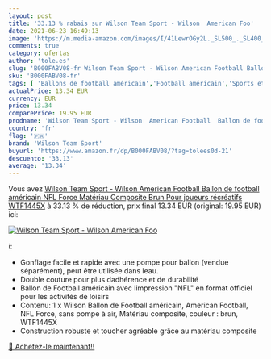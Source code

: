 ```yaml
---
layout: post
title: '33.13 % rabais sur Wilson Team Sport - Wilson  American Foo'
date: 2021-06-23 16:49:13
image: 'https://m.media-amazon.com/images/I/41LewrOGy2L._SL500_._SL400_.jpg'
comments: true
category: ofertas
author: 'tole.es'
slug: 'B000FABV08-fr Wilson Team Sport - Wilson American Football Ballon de...'
sku: 'B000FABV08-fr'
tags: [ 'Ballons de football américain','Football américain','Sports et Loisirs','Vêtements et équipement de sport','wilson team sport', ]
actualPrice: 13.34 EUR
currency: EUR
price: 13.34
comparePrice: 19.95 EUR
prodname: 'Wilson Team Sport - Wilson  American Football  Ballon de football américain  NFL Force  Matériau Composite  Brun  Pour joueurs récréatifs  WTF1445X'
country: 'fr'
flag: '🇫🇷'
brand: 'Wilson Team Sport'
buyurl: 'https://www.amazon.fr/dp/B000FABV08/?tag=tolees0d-21'
descuento: '33.13'
average: '13.34'
---
```


Vous avez [Wilson Team Sport - Wilson  American Football  Ballon de football américain  NFL Force  Matériau Composite  Brun  Pour joueurs récréatifs  WTF1445X](https://www.amazon.fr/dp/B000FABV08/?tag=tolees0d-21)  à  33.13 % de réduction, prix final  13.34 EUR (original: 19.95 EUR) ici:

[![Wilson Team Sport - Wilson  American Foo](https://m.media-amazon.com/images/I/41LewrOGy2L._SL500_._SL400_.jpg)](https://www.amazon.fr/dp/B000FABV08/?tag=tolees0d-21)

ℹ️:

- Gonflage facile et rapide avec une pompe pour ballon (vendue séparément), peut être utilisée dans leau.
- Double couture pour plus dadhérence et de durabilité
- Ballon de Football américain avec limpression "NFL" en format officiel pour les activités de loisirs
- Contenu: 1 x Wilson Ballon de Football américain, American Football, NFL Force, sans pompe à air, Matériau composite, couleur : brun, WTF1445X
- Construction robuste et toucher agréable grâce au matériau composite

[🛒 Achetez-le maintenant!!](https://www.amazon.fr/dp/B000FABV08/?tag=tolees0d-21)
